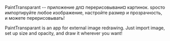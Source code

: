 ﻿PaintTransparant -- приложение дл¤ перерисовывани¤ картинок. ѕросто импортируйте любое изображение, настройте размер и прозрачность, и можете перерисовывать!

PaintTransparant is an app for external image redrawing. Just import image, set up size and opacity, and draw it wherever you want!